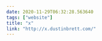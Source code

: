 ```yaml
---
date: 2020-11-29T06:32:28.563640
tags: ["website"]
title: "x"
link: "http://x.dustinbrett.com/"
---
```

